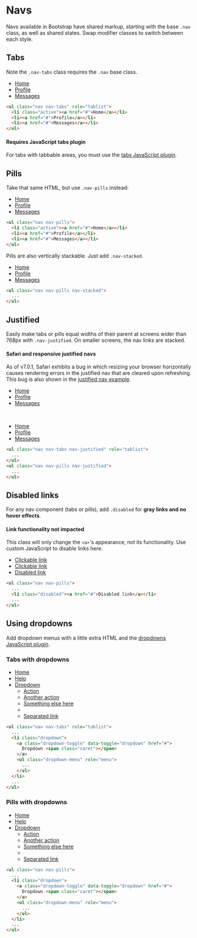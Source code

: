 
<h1 id="nav" class="page-header">Navs</h1>

<p class="lead">Navs available in Bootstrap have shared markup, starting with the base <code>.nav</code> class, as well as shared states. Swap modifier classes to switch between each style.</p>

<h2 id="nav-tabs">Tabs</h2>

<p>Note the <code>.nav-tabs</code> class requires the <code>.nav</code> base class.</p>

<div class="bs-example">
  <ul class="nav nav-tabs" role="tablist">
    <li class="active"><a href="#">Home</a></li>
    <li><a href="#">Profile</a></li>
    <li><a href="#">Messages</a></li>
  </ul>
</div>

```html
<ul class="nav nav-tabs" role="tablist">
  <li class="active"><a href="#">Home</a></li>
  <li><a href="#">Profile</a></li>
  <li><a href="#">Messages</a></li>
</ul>
```
<div class="bs-callout bs-callout-info">
  <h4>Requires JavaScript tabs plugin</h4>
  <p>For tabs with tabbable areas, you must use the <a href="../javascript/#tabs">tabs JavaScript plugin</a>.</p>
</div>

<h2 id="nav-pills">Pills</h2>

<p>Take that same HTML, but use <code>.nav-pills</code> instead:</p>

<div class="bs-example">
  <ul class="nav nav-pills">
    <li class="active"><a href="#">Home</a></li>
    <li><a href="#">Profile</a></li>
    <li><a href="#">Messages</a></li>
  </ul>
</div>

```html
<ul class="nav nav-pills">
  <li class="active"><a href="#">Home</a></li>
  <li><a href="#">Profile</a></li>
  <li><a href="#">Messages</a></li>
</ul>
```
<p>Pills are also vertically stackable. Just add <code>.nav-stacked</code>.</p>

<div class="bs-example">
  <ul class="nav nav-pills nav-stacked" style="max-width: 300px;">
    <li class="active"><a href="#">Home</a></li>
    <li><a href="#">Profile</a></li>
    <li><a href="#">Messages</a></li>
  </ul>
</div>

```html
<ul class="nav nav-pills nav-stacked">
  ...
</ul>
```


<h2 id="nav-justified">Justified</h2>

<p>Easily make tabs or pills equal widths of their parent at screens wider than 768px with <code>.nav-justified</code>. On smaller screens, the nav links are stacked.</p>

<div class="bs-callout bs-callout-warning">
  <h4>Safari and responsive justified navs</h4>
  <p>As of v7.0.1, Safari exhibits a bug in which resizing your browser horizontally causes rendering errors in the justified nav that are cleared upon refreshing. This bug is also shown in the <a href="../examples/justified-nav/">justified nav example</a>.</p>
</div>

<div class="bs-example">
  <ul class="nav nav-tabs nav-justified" role="tablist">
    <li class="active"><a href="#">Home</a></li>
    <li><a href="#">Profile</a></li>
    <li><a href="#">Messages</a></li>
  </ul>
  <br>
  <ul class="nav nav-pills nav-justified">
    <li class="active"><a href="#">Home</a></li>
    <li><a href="#">Profile</a></li>
    <li><a href="#">Messages</a></li>
  </ul>
</div>

```html
<ul class="nav nav-tabs nav-justified" role="tablist">
  ...
</ul>
<ul class="nav nav-pills nav-justified">
  ...
</ul>
```


<h2 id="nav-disabled-links">Disabled links</h2>

<p>For any nav component (tabs or pills), add <code>.disabled</code> for <strong>gray links and no hover effects</strong>.</p>

<div class="bs-callout bs-callout-warning">
  <h4>Link functionality not impacted</h4>
  <p>This class will only change the <code>&lt;a&gt;</code>'s appearance, not its functionality. Use custom JavaScript to disable links here.</p>
</div>

<div class="bs-example">
  <ul class="nav nav-pills">
    <li><a href="#">Clickable link</a></li>
    <li><a href="#">Clickable link</a></li>
    <li class="disabled"><a href="#">Disabled link</a></li>
  </ul>
</div>

```html
<ul class="nav nav-pills">
  ...
  <li class="disabled"><a href="#">Disabled link</a></li>
  ...
</ul>
```


<h2 id="nav-dropdowns">Using dropdowns</h2>

<p>Add dropdown menus with a little extra HTML and the <a href="../javascript/#dropdowns">dropdowns JavaScript plugin</a>.</p>

<h3>Tabs with dropdowns</h3>

<div class="bs-example">
  <ul class="nav nav-tabs" role="tablist">
    <li class="active"><a href="#">Home</a></li>
    <li><a href="#">Help</a></li>
    <li class="dropdown">
      <a class="dropdown-toggle" data-toggle="dropdown" href="#">
        Dropdown <span class="caret"></span>
      </a>
      <ul class="dropdown-menu" role="menu">
        <li><a href="#">Action</a></li>
        <li><a href="#">Another action</a></li>
        <li><a href="#">Something else here</a></li>
        <li class="divider"></li>
        <li><a href="#">Separated link</a></li>
      </ul>
    </li>
  </ul>
</div>

```html
<ul class="nav nav-tabs" role="tablist">
  ...
  <li class="dropdown">
    <a class="dropdown-toggle" data-toggle="dropdown" href="#">
      Dropdown <span class="caret"></span>
    </a>
    <ul class="dropdown-menu" role="menu">
      ...
    </ul>
  </li>
  ...
</ul>
```

<h3>Pills with dropdowns</h3>

<div class="bs-example">
  <ul class="nav nav-pills">
    <li class="active"><a href="#">Home</a></li>
    <li><a href="#">Help</a></li>
    <li class="dropdown">
      <a class="dropdown-toggle" data-toggle="dropdown" href="#">
        Dropdown <span class="caret"></span>
      </a>
      <ul class="dropdown-menu" role="menu">
        <li><a href="#">Action</a></li>
        <li><a href="#">Another action</a></li>
        <li><a href="#">Something else here</a></li>
        <li class="divider"></li>
        <li><a href="#">Separated link</a></li>
      </ul>
    </li>
  </ul>
</div>

```html
<ul class="nav nav-pills">
  ...
  <li class="dropdown">
    <a class="dropdown-toggle" data-toggle="dropdown" href="#">
      Dropdown <span class="caret"></span>
    </a>
    <ul class="dropdown-menu" role="menu">
      ...
    </ul>
  </li>
  ...
</ul>
```

